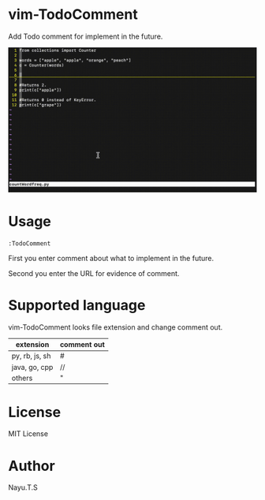 # vim-TodoComment

Add Todo comment for implement in the future.

![TodoComment](https://github.com/tasotasoso/vim-TodoComment/blob/media/media/TodoComment.gif)

# Usage

```
:TodoComment
```
First you enter comment about what to implement in the future.

Second you enter the URL for evidence of comment.

# Supported language

vim-TodoComment looks file extension and change comment out.

|  extension  |  comment out  |
| ---- | ---- |
|  py, rb, js, sh  |  #  |
|  java, go, cpp  |  //  |
|  others  |  "  |

# License

MIT License

# Author

Nayu.T.S